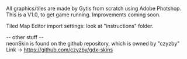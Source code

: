 All graphics/tiles are made by Gytis from scratch using Adobe Photshop.  
This is a V1.0, to get game running. Improvements coming soon.

Tiled Map Editor import settings: look at "instructions" folder.

-- other stuff --  
neonSkin is found on the github repository, which is owned by "czyzby"  
Link -> https://github.com/czyzby/gdx-skins